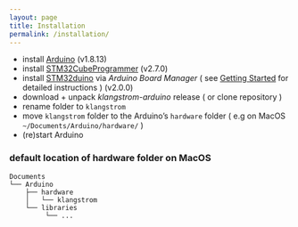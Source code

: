 ```yaml
---
layout: page
title: Installation
permalink: /installation/
---
```


- install [Arduino](https://www.arduino.cc/en/software) (v1.8.13)
- install [STM32CubeProgrammer](https://www.st.com/en/development-tools/stm32cubeprog.html) (v2.7.0)
- install [STM32duino](https://github.com/stm32duino) via *Arduino Board Manager* ( see [Getting Started](https://github.com/stm32duino/Arduino_Core_STM32#getting-started) for detailed instructions ) (v2.0.0)
- download + unpack *klangstrom-arduino* release ( or clone repository )
- rename folder to `klangstrom`
- move `klangstrom` folder to the Arduino’s `hardware` folder ( e.g on MacOS `~/Documents/Arduino/hardware/` )
- (re)start Arduino

### default location of hardware folder on MacOS

    Documents
    └── Arduino
        ├── hardware
        │   └── klangstrom
        └── libraries
             └── ...
